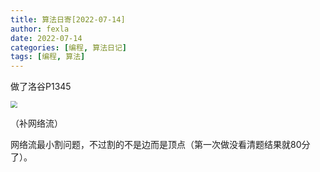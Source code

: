 ```yaml
---
title: 算法日寄[2022-07-14]
author: fexla
date: 2022-07-14
categories: [编程, 算法日记]
tags: [编程, 算法]
---
```

做了洛谷P1345

<img src="https://s2.loli.net/2022/07/14/vDu2NqQwO1UmloG.png" style="zoom:67%;" />

（补网络流）

网络流最小割问题，不过割的不是边而是顶点（第一次做没看清题结果就80分了）。
